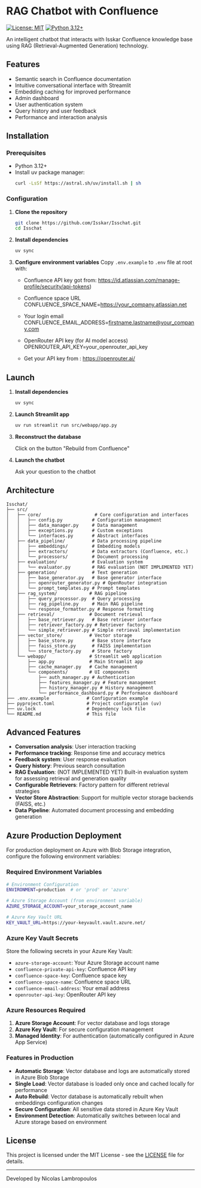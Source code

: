 # RAG Chatbot with Confluence

[![License: MIT](https://img.shields.io/badge/License-MIT-yellow.svg)](https://github.com/Isskar/Isschat/blob/main/LICENSE)
[![Python 3.12+](https://img.shields.io/badge/Python-3.12+-blue.svg)](https://www.python.org/downloads/)

An intelligent chatbot that interacts with Isskar Confluence knowledge base using RAG (Retrieval-Augmented Generation) technology.

## Features

- Semantic search in Confluence documentation
- Intuitive conversational interface with Streamlit
- Embedding caching for improved performance
- Admin dashboard
- User authentication system
- Query history and user feedback
- Performance and interaction analysis

## Installation

### Prerequisites
- Python 3.12+
- Install uv package manager:
  ```bash
  curl -LsSf https://astral.sh/uv/install.sh | sh
  ```

### Configuration

1. **Clone the repository**
   ```bash
   git clone https://github.com/Isskar/Isschat.git
   cd Isschat
   ```

2. **Install dependencies**
   ```bash
   uv sync
   ```

3. **Configure environment variables**
   Copy `.env.example` to `.env` file at root with:
   
   - Confluence API key got from:
     https://id.atlassian.com/manage-profile/security/api-tokens)
   
   - Confluence space URL
     CONFLUENCE_SPACE_NAME=https://your_company.atlassian.net
   
   - Your login email
     CONFLUENCE_EMAIL_ADDRESS=firstname.lastname@your_company.com
   
   - OpenRouter API key (for AI model access)
     OPENROUTER_API_KEY=your_openrouter_api_key
   - Get your API key from :
     https://openrouter.ai/


## Launch

1. **Install dependencies**
   ```bash
   uv sync
   ```

2. **Launch Streamlit app**
   ```bash
   uv run streamlit run src/webapp/app.py
   ```

3. **Reconstruct the database**

   Click on the button "Rebuild from Confluence"

4. **Launch the chatbot**

   Ask your question to the chatbot
   

## Architecture

```
Isschat/
├── src/
│   ├── core/                    # Core configuration and interfaces
│   │   ├── config.py           # Configuration management
│   │   ├── data_manager.py     # Data management
│   │   ├── exceptions.py       # Custom exceptions
│   │   └── interfaces.py       # Abstract interfaces
│   ├── data_pipeline/          # Data processing pipeline
│   │   ├── embeddings/         # Embedding models
│   │   ├── extractors/         # Data extractors (Confluence, etc.)
│   │   └── processors/         # Document processing
│   ├── evaluation/             # Evaluation system
│   │   └── evaluator.py        # RAG evaluation (NOT IMPLEMENTED YET)
│   ├── generation/             # Text generation
│   │   ├── base_generator.py   # Base generator interface
│   │   ├── openrouter_generator.py # OpenRouter integration
│   │   └── prompt_templates.py # Prompt templates
│   ├── rag_system/            # RAG pipeline
│   │   ├── query_processor.py  # Query processing
│   │   ├── rag_pipeline.py     # Main RAG pipeline
│   │   └── response_formatter.py # Response formatting
│   ├── retrieval/             # Document retrieval
│   │   ├── base_retriever.py   # Base retriever interface
│   │   ├── retriever_factory.py # Retriever factory
│   │   └── simple_retriever.py # Simple retrieval implementation
│   ├── vector_store/          # Vector storage
│   │   ├── base_store.py       # Base store interface
│   │   ├── faiss_store.py      # FAISS implementation
│   │   └── store_factory.py    # Store factory
│   └── webapp/                # Streamlit web application
│       ├── app.py             # Main Streamlit app
│       ├── cache_manager.py   # Cache management
│       └── components/        # UI components
│           ├── auth_manager.py # Authentication
│           ├── features_manager.py # Feature management
│           ├── history_manager.py # History management
│           └── performance_dashboard.py # Performance dashboard
├── .env.example              # Configuration example
├── pyproject.toml            # Project configuration (uv)
├── uv.lock                   # Dependency lock file
└── README.md                 # This file
```

## Advanced Features

- **Conversation analysis**: User interaction tracking
- **Performance tracking**: Response time and accuracy metrics
- **Feedback system**: User response evaluation
- **Query history**: Previous search consultation
- **RAG Evaluation**: (NOT IMPLEMENTED YET) Built-in evaluation system for assessing retrieval and generation quality
- **Configurable Retrievers**: Factory pattern for different retrieval strategies
- **Vector Store Abstraction**: Support for multiple vector storage backends (FAISS, etc.)
- **Data Pipeline**: Automated document processing and embedding generation

## Azure Production Deployment

For production deployment on Azure with Blob Storage integration, configure the following environment variables:

### Required Environment Variables

```bash
# Environment Configuration
ENVIRONMENT=production  # or 'prod' or 'azure'

# Azure Storage Account (from environment variable)
AZURE_STORAGE_ACCOUNT=your_storage_account_name

# Azure Key Vault URL
KEY_VAULT_URL=https://your-keyvault.vault.azure.net/
```

### Azure Key Vault Secrets

Store the following secrets in your Azure Key Vault:

- `azure-storage-account`: Your Azure Storage account name
- `confluence-private-api-key`: Confluence API key
- `confluence-space-key`: Confluence space key
- `confluence-space-name`: Confluence space URL
- `confluence-email-address`: Your email address
- `openrouter-api-key`: OpenRouter API key

### Azure Resources Required

1. **Azure Storage Account**: For vector database and logs storage
2. **Azure Key Vault**: For secure configuration management
3. **Managed Identity**: For authentication (automatically configured in Azure App Service)

### Features in Production

- **Automatic Storage**: Vector database and logs are automatically stored in Azure Blob Storage
- **Single Load**: Vector database is loaded only once and cached locally for performance
- **Auto Rebuild**: Vector database is automatically rebuilt when embeddings configuration changes
- **Secure Configuration**: All sensitive data stored in Azure Key Vault
- **Environment Detection**: Automatically switches between local and Azure storage based on environment

## License

This project is licensed under the MIT License - see the [LICENSE](LICENSE) file for details.

---

Developed by Nicolas Lambropoulos
